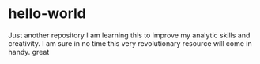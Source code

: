 # hello-world
Just another repository
I am learning this to improve my analytic skills and creativity.
I am sure in no time this very revolutionary resource will come in handy.
great
